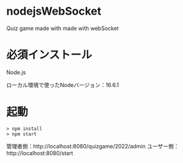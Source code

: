 # nodejsWebSocket
Quiz game made with made with webSocket


# 必須インストール
Node.js

ローカル環境で使ったNodeバージョン：16.6.1

# 起動
```shell
> npm install
> npm start
```

管理者側：http://localhost:8080/quizgame/2022/admin
ユーザー側：http://localhost:8080/start


